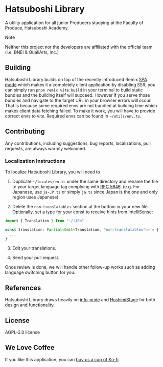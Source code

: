 # Hatsuboshi Library

A utility application for all junior Producers studying at the Faculty of Produce, Hatsuboshi Academy.

> [!NOTE]  
> Neither this project nor the developers are affiliated with the official team (i.e. BNEI & QualiArts, Inc.)

## Building

Hatsuboshi Library builds on top of the recently introduced Remix [SPA mode](https://remix.run/docs/en/main/guides/spa-mode) which makes it a completely client application by disabling SSR, you can simply run `pnpm remix vite:build` in your terminal to build static bundles and the building itself will succeed. However if you serve those bundles and navigate to the target URL in your browser errors will occur. That is because some required envs are not bundled at building time which makes client data fetching failed. To make it work, you will have to provide correct envs to vite. Required envs can be found in `~/utils/env.ts`. 


## Contributing

Any contributions, including suggestions, bug reports, localizations, pull requests, are always warmly welcomed.

### Localization Instructions

To localize Hatsuboshi Library, you will need to

1. Duplicate `~/locales/en.ts` under the same directory and rename the file to your target language tag complying with [RFC 5646](https://datatracker.ietf.org/doc/html/rfc5646#section-2.1). (e.g. For Japanese, use `ja-JP.ts` or simply `ja.ts` since Japan is the one and only region uses Japanese)

2. Delete the `non-translatables` section at the bottom in your new file. Optionally, set a type for your const to receive hints from IntelliSense:

```ts
import { Translation } from "~/i18n"

const translation: Partial<Omit<Translation, "non-translatables">> = {
  ...
}
```

3. Edit your translations.

4. Send your pull request.

Once review is done, we will handle other follow-up works such as adding language switching button for you.


## References

Hatsuboshi Library draws heavily on [info-pride](https://github.com/outloudvi/info-pride) and [HoshimiStage](https://github.com/MalitsPlus/HoshimiStage) for both design and functionality.


## License

AGPL-3.0 license


## We Love Coffee

If you like this application, you can [buy us a cup of Ko-fi](https://ko-fi.com/vertesan).
